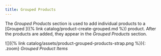 ```yaml
---
title: Grouped Products
---
```


The _Grouped Products_ section is used to add individual products to a [Grouped ]({% link catalog/product-create-grouped.md %}) product. After the products are added, they appear in the _Grouped Products_ section.

![]({% link catalog/assets/product-grouped-products-strap.png %}){: .zoom}
_Grouped Product Items_
